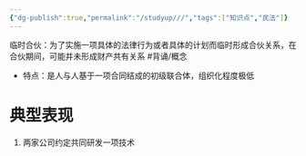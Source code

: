 ```yaml
---
{"dg-publish":true,"permalink":"/studyup///","tags":["知识点","民法"]}
---
```


临时合伙：为了实施一项具体的法律行为或者具体的计划而临时形成合伙关系，在合伙期间，可能并未形成财产共有关系 #背诵/概念 
- 特点：是人与人基于一项合同结成的初级联合体，组织化程度极低
# 典型表现 
1. 两家公司约定共同研发一项技术
